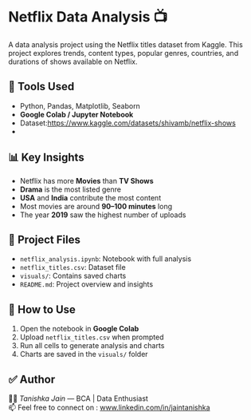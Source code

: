 # Netflix Data Analysis 📺

A data analysis project using the Netflix titles dataset from Kaggle. This project explores trends, content types, popular genres, countries, and durations of shows available on Netflix.

## 🔧 Tools Used
- Python, Pandas, Matplotlib, Seaborn
- **Google Colab / Jupyter Notebook**
- Dataset:https://www.kaggle.com/datasets/shivamb/netflix-shows
- 

## 📊 Key Insights
- Netflix has more **Movies** than **TV Shows**
- **Drama** is the most listed genre
- **USA** and **India** contribute the most content
- Most movies are around **90–100 minutes** long
- The year **2019** saw the highest number of uploads

## 📁 Project Files
- `netflix_analysis.ipynb`: Notebook with full analysis
- `netflix_titles.csv`: Dataset file
- `visuals/`: Contains saved charts
- `README.md`: Project overview and insights

## 📌 How to Use
1. Open the notebook in **Google Colab**
2. Upload `netflix_titles.csv` when prompted
3. Run all cells to generate analysis and charts
4. Charts are saved in the `visuals/` folder

## ✅ Author
👩‍💻 *Tanishka Jain* — BCA  | Data Enthusiast  
📫 Feel free to connect on : www.linkedin.com/in/jaintanishka



